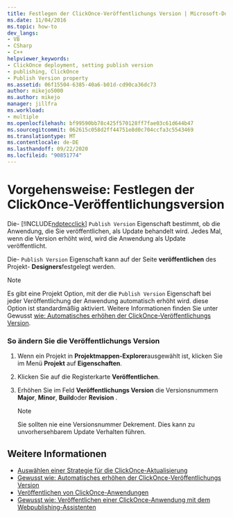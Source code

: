 ```yaml
---
title: Festlegen der ClickOnce-Veröffentlichungs Version | Microsoft-Dokumentation
ms.date: 11/04/2016
ms.topic: how-to
dev_langs:
- VB
- CSharp
- C++
helpviewer_keywords:
- ClickOnce deployment, setting publish version
- publishing, ClickOnce
- Publish Version property
ms.assetid: 06f15504-6385-40a6-b01d-cd90ca36dc73
author: mikejo5000
ms.author: mikejo
manager: jillfra
ms.workload:
- multiple
ms.openlocfilehash: bf99590bb78c425f570128ff7fae03c61d644b47
ms.sourcegitcommit: 062615c058d2ff44751e8d0c704ccfa3c5543469
ms.translationtype: MT
ms.contentlocale: de-DE
ms.lasthandoff: 09/22/2020
ms.locfileid: "90851774"
---
```

# <a name="how-to-set-the-clickonce-publish-version"></a>Vorgehensweise: Festlegen der ClickOnce-Veröffentlichungsversion
Die- [!INCLUDE[ndptecclick](../deployment/includes/ndptecclick_md.md)] `Publish Version` Eigenschaft bestimmt, ob die Anwendung, die Sie veröffentlichen, als Update behandelt wird. Jedes Mal, wenn die Version erhöht wird, wird die Anwendung als Update veröffentlicht.

 Die- `Publish Version` Eigenschaft kann auf der Seite **veröffentlichen** des Projekt- **Designers**festgelegt werden.

> [!NOTE]
> Es gibt eine Projekt Option, mit der die `Publish Version` Eigenschaft bei jeder Veröffentlichung der Anwendung automatisch erhöht wird. diese Option ist standardmäßig aktiviert. Weitere Informationen finden Sie unter Gewusst [wie: Automatisches erhöhen der ClickOnce-Veröffentlichungs Version](../deployment/how-to-automatically-increment-the-clickonce-publish-version.md).

### <a name="to-change-the-publish-version"></a>So ändern Sie die Veröffentlichungs Version

1. Wenn ein Projekt in **Projektmappen-Explorer**ausgewählt ist, klicken Sie im Menü **Projekt** auf **Eigenschaften**.

2. Klicken Sie auf die Registerkarte **Veröffentlichen**.

3. Erhöhen Sie im Feld **Veröffentlichungs Version** die Versionsnummern **Major**, **Minor**, **Build**oder **Revision** .

    > [!NOTE]
    > Sie sollten nie eine Versionsnummer Dekrement. Dies kann zu unvorhersehbarem Update Verhalten führen.

## <a name="see-also"></a>Weitere Informationen
- [Auswählen einer Strategie für die ClickOnce-Aktualisierung](../deployment/choosing-a-clickonce-update-strategy.md)
- [Gewusst wie: Automatisches erhöhen der ClickOnce-Veröffentlichungs Version](../deployment/how-to-automatically-increment-the-clickonce-publish-version.md)
- [Veröffentlichen von ClickOnce-Anwendungen](../deployment/publishing-clickonce-applications.md)
- [Gewusst wie: Veröffentlichen einer ClickOnce-Anwendung mit dem Webpublishing-Assistenten](../deployment/how-to-publish-a-clickonce-application-using-the-publish-wizard.md)